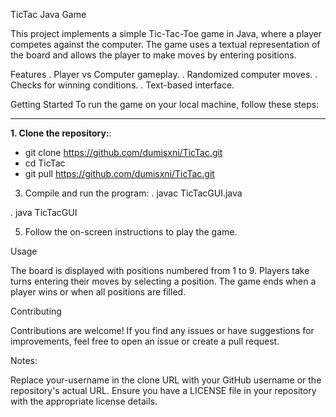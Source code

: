 TicTac Java Game

This project implements a simple Tic-Tac-Toe game in Java, where a player competes against the computer. The game uses a textual representation of the board and allows the player to make moves by entering positions.

Features
 . Player vs Computer gameplay.
 . Randomized computer moves.
 . Checks for winning conditions.
 . Text-based interface.
  
Getting Started
To run the game on your local machine, follow these steps:
****
**1. Clone the repository:**:
- git clone https://github.com/dumisxni/TicTac.git  
- cd TicTac 
- git pull https://github.com/dumisxni/TicTac.git  
 

3. Compile and run the program:
  . javac TicTacGUI.java
   
  . java TicTacGUI

5. Follow the on-screen instructions to play the game.

Usage

The board is displayed with positions numbered from 1 to 9.
Players take turns entering their moves by selecting a position.
The game ends when a player wins or when all positions are filled.

Contributing

Contributions are welcome! If you find any issues or have suggestions for improvements, feel free to open an issue or create a pull request.

Notes:

Replace your-username in the clone URL with your GitHub username or the repository's actual URL.
Ensure you have a LICENSE file in your repository with the appropriate license details.
